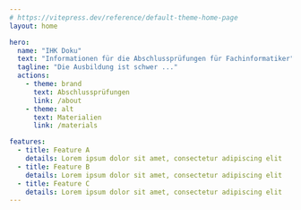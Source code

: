 ```yaml
---
# https://vitepress.dev/reference/default-theme-home-page
layout: home

hero:
  name: "IHK Doku"
  text: "Informationen für die Abschlussprüfungen für Fachinformatiker"
  tagline: "Die Ausbildung ist schwer ..."
  actions:
    - theme: brand
      text: Abschlussprüfungen
      link: /about
    - theme: alt
      text: Materialien
      link: /materials

features:
  - title: Feature A
    details: Lorem ipsum dolor sit amet, consectetur adipiscing elit
  - title: Feature B
    details: Lorem ipsum dolor sit amet, consectetur adipiscing elit
  - title: Feature C
    details: Lorem ipsum dolor sit amet, consectetur adipiscing elit
---
```



